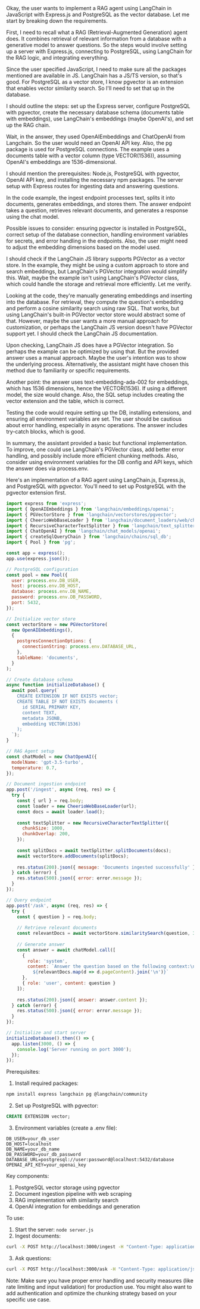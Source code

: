 <think>
Okay, the user wants to implement a RAG agent using LangChain in JavaScript with Express.js and PostgreSQL as the vector database. Let me start by breaking down the requirements.

First, I need to recall what a RAG (Retrieval-Augmented Generation) agent does. It combines retrieval of relevant information from a database with a generative model to answer questions. So the steps would involve setting up a server with Express.js, connecting to PostgreSQL, using LangChain for the RAG logic, and integrating everything.

Since the user specified JavaScript, I need to make sure all the packages mentioned are available in JS. LangChain has a JS/TS version, so that's good. For PostgreSQL as a vector store, I know pgvector is an extension that enables vector similarity search. So I'll need to set that up in the database.

I should outline the steps: set up the Express server, configure PostgreSQL with pgvector, create the necessary database schema (documents table with embeddings), use LangChain's embeddings (maybe OpenAI's), and set up the RAG chain.

Wait, in the answer, they used OpenAIEmbeddings and ChatOpenAI from Langchain. So the user would need an OpenAI API key. Also, the pg package is used for PostgreSQL connections. The example uses a documents table with a vector column (type VECTOR(1536)), assuming OpenAI's embeddings are 1536-dimensional.

I should mention the prerequisites: Node.js, PostgreSQL with pgvector, OpenAI API key, and installing the necessary npm packages. The server setup with Express routes for ingesting data and answering questions.

In the code example, the ingest endpoint processes text, splits it into documents, generates embeddings, and stores them. The answer endpoint takes a question, retrieves relevant documents, and generates a response using the chat model.

Possible issues to consider: ensuring pgvector is installed in PostgreSQL, correct setup of the database connection, handling environment variables for secrets, and error handling in the endpoints. Also, the user might need to adjust the embedding dimensions based on the model used.

I should check if the LangChain JS library supports PGVector as a vector store. In the example, they might be using a custom approach to store and search embeddings, but LangChain's PGVector integration would simplify this. Wait, maybe the example isn't using LangChain's PGVector class, which could handle the storage and retrieval more efficiently. Let me verify.

Looking at the code, they're manually generating embeddings and inserting into the database. For retrieval, they compute the question's embedding and perform a cosine similarity search using raw SQL. That works, but using LangChain's built-in PGVector vector store would abstract some of that. However, maybe the user wants a more manual approach for customization, or perhaps the LangChain JS version doesn't have PGVector support yet. I should check the LangChain JS documentation.

Upon checking, LangChain JS does have a PGVector integration. So perhaps the example can be optimized by using that. But the provided answer uses a manual approach. Maybe the user's intention was to show the underlying process. Alternatively, the assistant might have chosen this method due to familiarity or specific requirements.

Another point: the answer uses text-embedding-ada-002 for embeddings, which has 1536 dimensions, hence the VECTOR(1536). If using a different model, the size would change. Also, the SQL setup includes creating the vector extension and the table, which is correct.

Testing the code would require setting up the DB, installing extensions, and ensuring all environment variables are set. The user should be cautious about error handling, especially in async operations. The answer includes try-catch blocks, which is good.

In summary, the assistant provided a basic but functional implementation. To improve, one could use LangChain's PGVector class, add better error handling, and possibly include more efficient chunking methods. Also, consider using environment variables for the DB config and API keys, which the answer does via process.env.
</think>

Here's an implementation of a RAG agent using LangChain.js, Express.js, and PostgreSQL with pgvector. You'll need to set up PostgreSQL with the pgvector extension first.

```javascript
import express from 'express';
import { OpenAIEmbeddings } from 'langchain/embeddings/openai';
import { PGVectorStore } from 'langchain/vectorstores/pgvector';
import { CheerioWebBaseLoader } from 'langchain/document_loaders/web/cheerio';
import { RecursiveCharacterTextSplitter } from 'langchain/text_splitter';
import { ChatOpenAI } from 'langchain/chat_models/openai';
import { createSqlQueryChain } from 'langchain/chains/sql_db';
import { Pool } from 'pg';

const app = express();
app.use(express.json());

// PostgreSQL configuration
const pool = new Pool({
  user: process.env.DB_USER,
  host: process.env.DB_HOST,
  database: process.env.DB_NAME,
  password: process.env.DB_PASSWORD,
  port: 5432,
});

// Initialize vector store
const vectorStore = new PGVectorStore(
  new OpenAIEmbeddings(),
  {
    postgresConnectionOptions: {
      connectionString: process.env.DATABASE_URL,
    },
    tableName: 'documents',
  }
);

// Create database schema
async function initializeDatabase() {
  await pool.query(`
    CREATE EXTENSION IF NOT EXISTS vector;
    CREATE TABLE IF NOT EXISTS documents (
      id SERIAL PRIMARY KEY,
      content TEXT,
      metadata JSONB,
      embedding VECTOR(1536)
    );
  `);
}

// RAG Agent setup
const chatModel = new ChatOpenAI({
  modelName: 'gpt-3.5-turbo',
  temperature: 0.7,
});

// Document ingestion endpoint
app.post('/ingest', async (req, res) => {
  try {
    const { url } = req.body;
    const loader = new CheerioWebBaseLoader(url);
    const docs = await loader.load();
    
    const textSplitter = new RecursiveCharacterTextSplitter({
      chunkSize: 1000,
      chunkOverlap: 200,
    });
    
    const splitDocs = await textSplitter.splitDocuments(docs);
    await vectorStore.addDocuments(splitDocs);
    
    res.status(200).json({ message: 'Documents ingested successfully' });
  } catch (error) {
    res.status(500).json({ error: error.message });
  }
});

// Query endpoint
app.post('/ask', async (req, res) => {
  try {
    const { question } = req.body;
    
    // Retrieve relevant documents
    const relevantDocs = await vectorStore.similaritySearch(question, 3);
    
    // Generate answer
    const answer = await chatModel.call([
      {
        role: 'system',
        content: `Answer the question based on the following context:\n
          ${relevantDocs.map(d => d.pageContent).join('\n')}`
      },
      { role: 'user', content: question }
    ]);
    
    res.status(200).json({ answer: answer.content });
  } catch (error) {
    res.status(500).json({ error: error.message });
  }
});

// Initialize and start server
initializeDatabase().then(() => {
  app.listen(3000, () => {
    console.log('Server running on port 3000');
  });
});
```

Prerequisites:
1. Install required packages:
```bash
npm install express langchain pg @langchain/community
```

2. Set up PostgreSQL with pgvector:
```sql
CREATE EXTENSION vector;
```

3. Environment variables (create a .env file):
```
DB_USER=your_db_user
DB_HOST=localhost
DB_NAME=your_db_name
DB_PASSWORD=your_db_password
DATABASE_URL=postgresql://user:password@localhost:5432/database
OPENAI_API_KEY=your_openai_key
```

Key components:
1. PostgreSQL vector storage using pgvector
2. Document ingestion pipeline with web scraping
3. RAG implementation with similarity search
4. OpenAI integration for embeddings and generation

To use:
1. Start the server: `node server.js`
2. Ingest documents:
```bash
curl -X POST http://localhost:3000/ingest -H "Content-Type: application/json" -d '{"url":"https://example.com"}'
```
3. Ask questions:
```bash
curl -X POST http://localhost:3000/ask -H "Content-Type: application/json" -d '{"question":"Your question here"}'
```

Note: Make sure you have proper error handling and security measures (like rate limiting and input validation) for production use. You might also want to add authentication and optimize the chunking strategy based on your specific use case.
